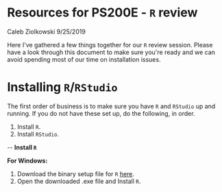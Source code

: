 Resources for PS200E - `R` review
============
Caleb Ziolkowski
9/25/2019

Here I've gathered a few things together for our `R` review session. Please have a look through this document to make sure you're ready and we can avoid spending most of our time on installation issues. 

Installing `R`/`RStudio`
=============

The first order of business is to make sure you have `R` and `RStudio` up and running. If you do not have these set up, do the following, in order.
1. Install `R`.
2. Install `RStudio`.

-- **Install `R`**

**For Windows:** 
1. Download the binary setup file for `R` [here](https://cran.r-project.org/bin/windows/base/).
2. Open the downloaded .exe file and Install `R`.

